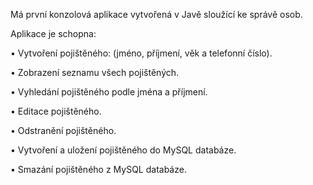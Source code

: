 Má první konzolová aplikace vytvořená v Javě sloužící ke správě osob.

Aplikace je schopna:

  •	Vytvoření pojištěného: (jméno, příjmení, věk a telefonní číslo).

  •	Zobrazení seznamu všech pojištěných.

  •	Vyhledání pojištěného podle jména a příjmení.

  •	Editace pojištěného.

  •	Odstranění pojištěného.

  •	Vytvoření a uložení pojištěného do MySQL databáze.

  •	Smazání pojištěného z MySQL databáze.

